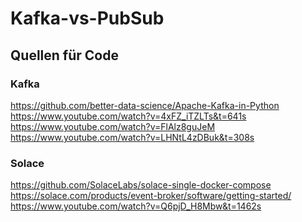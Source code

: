 # Kafka-vs-PubSub

## Quellen für Code
### Kafka
https://github.com/better-data-science/Apache-Kafka-in-Python <br>
https://www.youtube.com/watch?v=4xFZ_iTZLTs&t=641s <br>
https://www.youtube.com/watch?v=FlAlz8guJeM <br>
https://www.youtube.com/watch?v=LHNtL4zDBuk&t=308s <br>

### Solace
https://github.com/SolaceLabs/solace-single-docker-compose <br>
https://solace.com/products/event-broker/software/getting-started/ <br>
https://www.youtube.com/watch?v=Q6pjD_H8Mbw&t=1462s <br>
